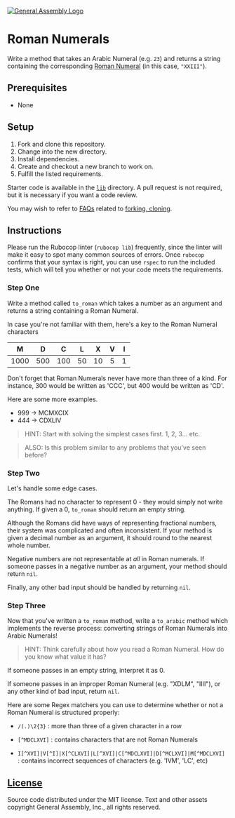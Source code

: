 [![General Assembly Logo](https://camo.githubusercontent.com/1a91b05b8f4d44b5bbfb83abac2b0996d8e26c92/687474703a2f2f692e696d6775722e636f6d2f6b6538555354712e706e67)](https://generalassemb.ly/education/web-development-immersive)

# Roman Numerals

Write a method that takes an Arabic Numeral (e.g. `23`) and returns a string
containing the corresponding [Roman Numeral](https://en.wikipedia.org/wiki/Roman_numerals)
(in this case, `"XXIII"`).

## Prerequisites

-   None

## Setup

1.  Fork and clone this repository.
1.  Change into the new directory.
1.  Install dependencies.
1.  Create and checkout a new branch to work on.
1.  Fulfill the listed requirements.

Starter code is available in the [`lib`](lib) directory.
A pull request is not required,
but it is necessary if you want a code review.

You may wish to refer to [FAQs](https://github.com/ga-wdi-boston/meta/wiki/)
related to [forking,
cloning](https://github.com/ga-wdi-boston/meta/wiki/ForkAndClone).

## Instructions

Please run the Rubocop linter (`rubocop lib`) frequently, since the linter will
make it easy to spot many common sources of errors.
Once `rubocop` confirms that your syntax is right, you can use `rspec` to run
the included tests, which will tell you whether or not your code
meets the requirements.

### Step One

Write a method called `to_roman` which takes a number as an argument and returns
a string containing a Roman Numeral.

In case you're not familiar with them,
here's a key to the Roman Numeral characters

| M    | D   | C   | L  | X  | V | I |
|:----:|:---:|:---:|:--:|:--:|:-:|:-:|
| 1000 | 500 | 100 | 50 | 10 | 5 | 1 |

Don't forget that Roman Numerals never have more than three of a kind.
For instance, 300 would be written as 'CCC', but 400 would be written as 'CD'.

Here are some more examples.

-   999 -> MCMXCIX
-   444 -> CDXLIV

> HINT: Start with solving the simplest cases first. 1, 2, 3... etc.

> ALSO: Is this problem similar to any problems that you've seen before?

### Step Two

Let's handle some edge cases.

The Romans had no character to represent 0 - they would simply not write
anything. If given a 0, `to_roman` should return an empty string.

Although the Romans did have ways of representing fractional numbers,
their system was complicated and often inconsistent.
If your method is given a decimal number as an argument,
it should round to the nearest whole number.

Negative numbers are not representable at _all_ in Roman numerals. If someone
passes in a negative number as an argument, your method should return `nil`.

Finally, any other bad input should be handled by returning `nil`.

### Step Three

Now that you've written a `to_roman` method, write a `to_arabic` method which
implements the reverse process: converting strings of Roman Numerals into
Arabic Numerals!

> HINT: Think carefully about how you read a Roman Numeral. How do you know
> what value it has?

If someone passes in an empty string, interpret it as 0.

If someone passes in an improper Roman Numeral (e.g. "XDLM", "IIII"), or any
other kind of bad input, return `nil`.

Here are some Regex matchers you can use to determine whether or not a Roman
Numeral is structured properly:

-   `/(.)\2{3}` : more than three of a given character in a row

-   `[^MDCLXVI]` : contains characters that are not Roman Numerals

-   `I[^XVI]|V[^I]|X[^CLXVI]|L[^XVI]|C[^MDCLXVI]|D[^MCLXVI]|M[^MDCLXVI]` :
    contains incorrect sequences of characters (e.g. 'IVM', 'LC', etc)

## [License](LICENSE)

Source code distributed under the MIT license. Text and other assets copyright
General Assembly, Inc., all rights reserved.
